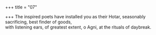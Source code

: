 +++
title = "07"

+++
The inspired poets have installed you as their Hotar, seasonably  
sacrificing, best finder of goods,  
with listening ears, of greatest extent, o Agni, at the rituals of daybreak. 